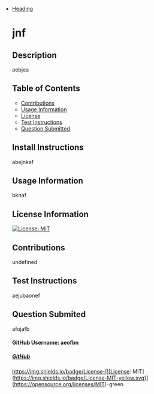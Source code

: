 
- [Heading](#)
    

    
    # jnf
    
    ## Description
    aebjea
    ## Table of Contents
    - [Contributions](#Contributions)
    - [Usage Information](#Usage-Information)
    - [License](#License-Information)
    - [Test Instructions](#Test-Instructions)
    - [Question Submitted](#Question-Submited)
    ## Install Instructions 
    abejnkaf
    ## Usage Information
    bknaf
    ## License Information
    [![License: MIT](https://img.shields.io/badge/License-MIT-yellow.svg)](https://opensource.org/licenses/MIT)
    ## Contributions
    undefined
    ## Test Instructions
    aejubaonef
    ## Question Submited
    afojafb
    #### GitHub Username: aeofbn
    ##### [GitHub](https://github.com/aeofbn)
    https://img.shields.io/badge/License-[![License: MIT](https://img.shields.io/badge/License-MIT-yellow.svg)](https://opensource.org/licenses/MIT)-green
